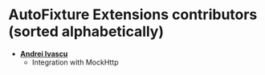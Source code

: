 # AutoFixture Extensions contributors (sorted alphabetically)

* **[Andrei Ivascu](https://github.com/aivascu)**
  * Integration with MockHttp